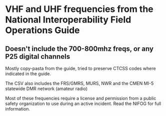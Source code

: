 # VHF and UHF frequencies from the National Interoperability Field Operations Guide
## Doesn't include the 700-800mhz freqs, or any P25 digital channels

Mostly copy-pasta from the guide, tried to preserve CTCSS codes where indicated in the guide.

The CSV also includes the FRS/GMRS, MURS, NWR and the CMEN MI-5 statewide DMR network (amateur radio)

Most of these frequencies require a license and permission from a public safety organization to use during an active incident. Read the NIFOG for full information.
